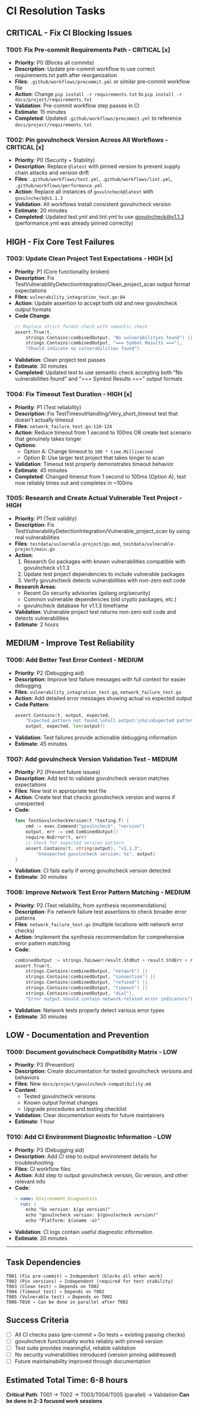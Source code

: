 # CI Resolution Tasks

## CRITICAL - Fix CI Blocking Issues

### T001: Fix Pre-commit Requirements Path - CRITICAL [x]
- **Priority**: P0 (Blocks all commits)
- **Description**: Update pre-commit workflow to use correct requirements.txt path after reorganization
- **Files**: `.github/workflows/precommit.yml` or similar pre-commit workflow file
- **Action**: Change `pip install -r requirements.txt` to `pip install -r docs/project/requirements.txt`
- **Validation**: Pre-commit workflow step passes in CI
- **Estimate**: 15 minutes
- **Completed**: Updated `.github/workflows/precommit.yml` to reference `docs/project/requirements.txt`

### T002: Pin govulncheck Version Across All Workflows - CRITICAL [x]
- **Priority**: P0 (Security + Stability)
- **Description**: Replace `@latest` with pinned version to prevent supply chain attacks and version drift
- **Files**: `.github/workflows/test.yml`, `.github/workflows/lint.yml`, `.github/workflows/performance.yml`
- **Action**: Replace all instances of `govulncheck@latest` with `govulncheck@v1.1.3`
- **Validation**: All workflows install consistent govulncheck version
- **Estimate**: 20 minutes
- **Completed**: Updated test.yml and lint.yml to use govulncheck@v1.1.3 (performance.yml was already pinned correctly)

## HIGH - Fix Core Test Failures

### T003: Update Clean Project Test Expectations - HIGH [x]
- **Priority**: P1 (Core functionality broken)
- **Description**: Fix TestVulnerabilityDetectionIntegration/Clean_project_scan output format expectations
- **Files**: `vulnerability_integration_test.go:84`
- **Action**: Update assertion to accept both old and new govulncheck output formats
- **Code Change**:
  ```go
  // Replace strict format check with semantic check
  assert.True(t,
      strings.Contains(combinedOutput, "No vulnerabilities found") ||
      strings.Contains(combinedOutput, "=== Symbol Results ==="),
      "Should indicate no vulnerabilities found")
  ```
- **Validation**: Clean project test passes
- **Estimate**: 30 minutes
- **Completed**: Updated test to use semantic check accepting both "No vulnerabilities found" and "=== Symbol Results ===" output formats

### T004: Fix Timeout Test Duration - HIGH [x]
- **Priority**: P1 (Test reliability)
- **Description**: Fix TestTimeoutHandling/Very_short_timeout test that doesn't actually timeout
- **Files**: `network_failure_test.go:120-124`
- **Action**: Reduce timeout from 1 second to 100ms OR create test scenario that genuinely takes longer
- **Options**:
  - Option A: Change timeout to `100 * time.Millisecond`
  - Option B: Use larger test project that takes longer to scan
- **Validation**: Timeout test properly demonstrates timeout behavior
- **Estimate**: 45 minutes
- **Completed**: Changed timeout from 1 second to 100ms (Option A), test now reliably times out and completes in ~100ms

### T005: Research and Create Actual Vulnerable Test Project - HIGH
- **Priority**: P1 (Test validity)
- **Description**: Fix TestVulnerabilityDetectionIntegration/Vulnerable_project_scan by using real vulnerabilities
- **Files**: `testdata/vulnerable-project/go.mod`, `testdata/vulnerable-project/main.go`
- **Action**:
  1. Research Go packages with known vulnerabilities compatible with govulncheck v1.1.3
  2. Update test project dependencies to include vulnerable packages
  3. Verify govulncheck detects vulnerabilities with non-zero exit code
- **Research Areas**:
  - Recent Go security advisories (golang.org/security)
  - Common vulnerable dependencies (old crypto packages, etc.)
  - govulncheck database for v1.1.3 timeframe
- **Validation**: Vulnerable project test returns non-zero exit code and detects vulnerabilities
- **Estimate**: 2 hours

## MEDIUM - Improve Test Reliability

### T006: Add Better Test Error Context - MEDIUM
- **Priority**: P2 (Debugging aid)
- **Description**: Improve test failure messages with full context for easier debugging
- **Files**: `vulnerability_integration_test.go`, `network_failure_test.go`
- **Action**: Add detailed error messages showing actual vs expected output
- **Code Pattern**:
  ```go
  assert.Contains(t, output, expected,
      "Expected pattern not found.\nFull output:\n%s\nExpected pattern: %s\nActual length: %d",
      output, expected, len(output))
  ```
- **Validation**: Test failures provide actionable debugging information
- **Estimate**: 45 minutes

### T007: Add govulncheck Version Validation Test - MEDIUM
- **Priority**: P2 (Prevent future issues)
- **Description**: Add test to validate govulncheck version matches expectations
- **Files**: New test in appropriate test file
- **Action**: Create test that checks govulncheck version and warns if unexpected
- **Code**:
  ```go
  func TestGovulncheckVersion(t *testing.T) {
      cmd := exec.Command("govulncheck", "version")
      output, err := cmd.CombinedOutput()
      require.NoError(t, err)
      // Check for expected version pattern
      assert.Contains(t, string(output), "v1.1.3",
          "Unexpected govulncheck version: %s", output)
  }
  ```
- **Validation**: CI fails early if wrong govulncheck version detected
- **Estimate**: 30 minutes

### T008: Improve Network Test Error Pattern Matching - MEDIUM
- **Priority**: P2 (Test reliability, from synthesis recommendations)
- **Description**: Fix network failure test assertions to check broader error patterns
- **Files**: `network_failure_test.go` (multiple locations with network error checks)
- **Action**: Implement the synthesis recommendation for comprehensive error pattern matching
- **Code**:
  ```go
  combinedOutput := strings.ToLower(result.StdOut + result.StdErr + result.ErrorMessage)
  assert.True(t,
      strings.Contains(combinedOutput, "network") ||
      strings.Contains(combinedOutput, "connection") ||
      strings.Contains(combinedOutput, "refused") ||
      strings.Contains(combinedOutput, "timeout") ||
      strings.Contains(combinedOutput, "dial"),
      "Error output should contain network-related error indicators")
  ```
- **Validation**: Network tests properly detect various error types
- **Estimate**: 30 minutes

## LOW - Documentation and Prevention

### T009: Document govulncheck Compatibility Matrix - LOW
- **Priority**: P3 (Prevention)
- **Description**: Create documentation for tested govulncheck versions and behaviors
- **Files**: New `docs/project/govulncheck-compatibility.md`
- **Content**:
  - Tested govulncheck versions
  - Known output format changes
  - Upgrade procedures and testing checklist
- **Validation**: Clear documentation exists for future maintainers
- **Estimate**: 1 hour

### T010: Add CI Environment Diagnostic Information - LOW
- **Priority**: P3 (Debugging aid)
- **Description**: Add CI step to output environment details for troubleshooting
- **Files**: CI workflow files
- **Action**: Add step to output govulncheck version, Go version, and other relevant info
- **Code**:
  ```yaml
  - name: Environment Diagnostics
    run: |
      echo "Go version: $(go version)"
      echo "govulncheck version: $(govulncheck version)"
      echo "Platform: $(uname -a)"
  ```
- **Validation**: CI logs contain useful diagnostic information
- **Estimate**: 20 minutes

---

## Task Dependencies

```
T001 (Fix pre-commit) → Independent (blocks all other work)
T002 (Pin versions) → Independent (required for test stability)
T003 (Clean test) → Depends on T002
T004 (Timeout test) → Depends on T002  
T005 (Vulnerable test) → Depends on T002
T006-T010 → Can be done in parallel after T002
```

## Success Criteria

- [ ] All CI checks pass (pre-commit + Go tests + existing passing checks)
- [ ] govulncheck functionality works reliably with pinned version
- [ ] Test suite provides meaningful, reliable validation
- [ ] No security vulnerabilities introduced (version pinning addressed)
- [ ] Future maintainability improved through documentation

## Estimated Total Time: 6-8 hours

**Critical Path**: T001 → T002 → T003/T004/T005 (parallel) → Validation
**Can be done in 2-3 focused work sessions**
